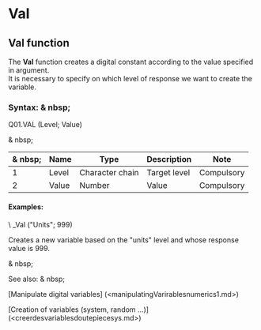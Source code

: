 # Val

## Val function

The **Val** function creates a digital constant according to the value specified in argument.\
It is necessary to specify on which level of response we want to create the variable.

### Syntax: & nbsp;

Q01.VAL (Level; Value)

& nbsp;

|& nbsp;|**Name** |**Type** |**Description** |**Note** |
|--- |--- |--- |--- |--- |
|&#49;|Level |Character chain |Target level |Compulsory |
|&#50;|Value |Number |Value |Compulsory |


#### Examples:

\ _Val ("Units"; 999)

Creates a new variable based on the "units" level and whose response value is 999.

& nbsp;

See also: & nbsp;

[Manipulate digital variables] (<manipulatingVarirablesnumerics1.md>)

[Creation of variables (system, random ...)] (<creerdesvariablesdoutepiecesys.md>)